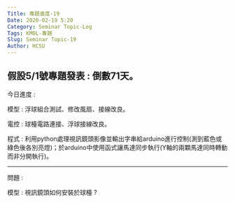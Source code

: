 ```yaml
---
Title: 專題進度-19
Date: 2020-02-19 5:20
Category: Seminar Topic-Log
Tags: KMOL-專題
Slug: Seminar Topic-19
Author: HCSU
---
```

假設5/1號專題發表 : 倒數71天。
---

今日進度 :

模型 : 浮球組合測試、修改風扇、接線改良。

電控 : 球檯電路連接、浮球接線改良。

程式 : 利用python處理視訊鏡頭影像並輸出字串給arduino進行控制(測到藍色或綠色後各別亮燈)；於arduino中使用函式讓馬達同步執行(Y軸的兩顆馬達同時轉動而非分開執行)。

---

問題 :

模型 : 視訊鏡頭如何安裝於球檯 ?